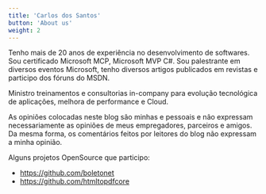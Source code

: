 ```yaml
---
title: 'Carlos dos Santos'
button: 'About us'
weight: 2
---
```


Tenho mais de 20 anos de experiência no desenvolvimento de softwares. Sou certificado Microsoft MCP, Microsoft MVP C#. Sou palestrante em diversos eventos Microsoft, tenho diversos artigos publicados em revistas e participo dos fóruns do MSDN.

Ministro treinamentos e consultorias in-company para evolução tecnológica de aplicações, melhora de performance e Cloud.

As opiniões colocadas neste blog são minhas e pessoais e não expressam necessariamente as opiniões de meus empregadores, parceiros e amigos. Da mesma forma, os comentários feitos por leitores do blog não expressam a minha opinião.

Alguns projetos OpenSource que participo:

* https://github.com/boletonet
* https://github.com/htmltopdfcore
